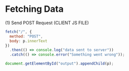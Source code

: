 # Fetching Data

(1) Send POST Request (CLIENT JS FILE)

```javascript
fetch("/", {
  method: "POST",
  body: p.innerText
})
  .then(() => console.log("data sent to server"))
  .catch(() => console.error("Something went wrong"));

document.getElementById("output").appendChild(p);
```
